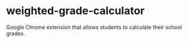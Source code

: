 # weighted-grade-calculator
Google Chrome extension that allows students to calculate their school grades.
